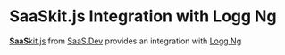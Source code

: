 
# **SaaS**kit.js Integration with Logg Ng

[**SaaS**kit.js](https://saaskit.js.org) from [SaaS.Dev](https://saas.dev) provides an integration with [Logg Ng](https://saaskit.js.org/integrations/logg.ng)

